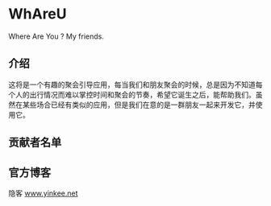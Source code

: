 WhAreU
======

Where Are You ? My friends.

介绍
----

这将是一个有趣的聚会引导应用，每当我们和朋友聚会的时候，总是因为不知道每个人的出行情况而难以掌控时间和聚会的节奏，希望它诞生之后，能帮助我们。虽然在某些场合已经有类似的应用，但是我们在意的是一群朋友一起来开发它，并使用它。

贡献者名单
---------

官方博客
-------
隐客 www.yinkee.net


